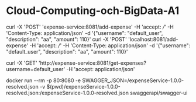 # Cloud-Computing-och-BigData-A1

curl -X 'POST' 'expense-service:8081/add-expense' -H 'accept: */*' -H 'Content-Type: application/json' -d '{"username": "default_user", "description": "aa", "amount": 110}'
curl -X 'POST' 'localhost:8081/add-expense' -H 'accept: */*' -H 'Content-Type: application/json' -d '{"username": "default_user", "description": "aa", "amount": 110}'

curl -X 'GET' 'http://expense-service:8081/get-expenses?username=default_user' -H 'accept: application/json'


docker run --rm -p 80:8080 -e SWAGGER_JSON=/expenseService-1.0.0-resolved.json -v $(pwd)/expenseService-1.0.0-resolved.json:/expenseService-1.0.0-resolved.json swaggerapi/swagger-ui